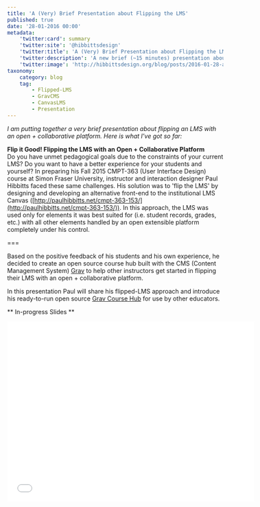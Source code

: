 ```yaml
---
title: 'A (Very) Brief Presentation about Flipping the LMS'
published: true
date: '28-01-2016 00:00'
metadata:
    'twitter:card': summary
    'twitter:site': '@hibbittsdesign'
    'twitter:title': 'A (Very) Brief Presentation about Flipping the LMS'
    'twitter:description': 'A new brief (~15 minutes) presentation about flipping an LMS with the open and collaborative platform Grav.'
    'twitter:image': 'http://hibbittsdesign.org/blog/posts/2016-01-28-a-brief-presentation-about-flipping-the-lms/flipped-lms-grav-github-deploy.png'
taxonomy:
    category: blog
    tag:
        - Flipped-LMS
        - GravCMS
        - CanvasLMS
        - Presentation
---
```


_I am putting together a very brief presentation about flipping an LMS with an open + collaborative platform. Here is what I've got so far:_

**Flip it Good! Flipping the LMS with an Open + Collaborative Platform**  
Do you have unmet pedagogical goals due to the constraints of your current LMS? Do you want to have a better experience for your students and yourself? In preparing his Fall 2015 CMPT-363 (User Interface Design) course at Simon Fraser University, instructor and interaction designer Paul Hibbitts faced these same challenges. His solution was to 'flip the LMS' by designing and developing an alternative front-end to the institutional LMS Canvas ([http://paulhibbitts.net/cmpt-363-153/](http://paulhibbitts.net/cmpt-363-153/)). In this approach, the LMS was used only for elements it was best suited for (i.e. student records, grades, etc.) with all other elements handled by an open extensible platform completely under his control.

===

Based on the positive feedback of his students and his own experience, he decided to create an open source course hub built with the CMS (Content Management System) [Grav](http://getgrav.org) to help other instructors get started in flipping their LMS with an open + collaborative platform.

In this presentation Paul will share his flipped-LMS approach and introduce his ready-to-run open source [Grav Course Hub](../2016-02-12-grav-course-companion-getting-started-guide) for use by other educators.

** In-progress Slides **
<div class="videoWrapper"><iframe src="//slides.com/paulhibbitts/flipping-the-lms-with-an-open-and-collaborative-platform/embed" width="576" height="420" scrolling="no" frameborder="0" webkitallowfullscreen mozallowfullscreen allowfullscreen></iframe></div>
